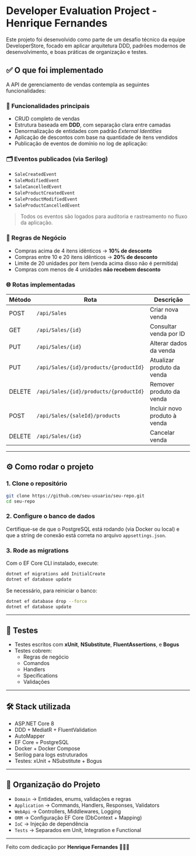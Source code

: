 
# Developer Evaluation Project - Henrique Fernandes

Este projeto foi desenvolvido como parte de um desafio técnico da equipe DeveloperStore, focado em aplicar arquitetura DDD, padrões modernos de desenvolvimento, e boas práticas de organização e testes.

## ✅ O que foi implementado

A API de gerenciamento de vendas contempla as seguintes funcionalidades:

### 📌 Funcionalidades principais
- CRUD completo de vendas
- Estrutura baseada em **DDD**, com separação clara entre camadas
- Denormalização de entidades com padrão *External Identities*
- Aplicação de descontos com base na quantidade de itens vendidos
- Publicação de eventos de domínio no log de aplicação:

### 🗂️ Eventos publicados (via Serilog)
- `SaleCreatedEvent`
- `SaleModifiedEvent`
- `SaleCancelledEvent`
- `SaleProductCreatedEvent`
- `SaleProductModifiedEvent`
- `SaleProductCancelledEvent`

> Todos os eventos são logados para auditoria e rastreamento no fluxo da aplicação.

### 🧠 Regras de Negócio
- Compras acima de 4 itens idênticos → **10% de desconto**
- Compras entre 10 e 20 itens idênticos → **20% de desconto**
- Limite de 20 unidades por item (venda acima disso não é permitida)
- Compras com menos de 4 unidades **não recebem desconto**

### 🌐 Rotas implementadas

| Método | Rota                                               | Descrição                            |
|--------|----------------------------------------------------|--------------------------------------|
| POST   | `/api/Sales`                                       | Criar nova venda                     |
| GET    | `/api/Sales/{id}`                                  | Consultar venda por ID               |
| PUT    | `/api/Sales/{id}`                                  | Alterar dados da venda               |
| PUT    | `/api/Sales/{id}/products/{productId}`             | Atualizar produto da venda           |
| DELETE | `/api/Sales/{id}/products/{productId}`             | Remover produto da venda             |
| POST   | `/api/Sales/{saleId}/products`                     | Incluir novo produto à venda         |
| DELETE | `/api/Sales/{id}`                                  | Cancelar venda                       |

---

## ⚙️ Como rodar o projeto

### 1. Clone o repositório
```bash
git clone https://github.com/seu-usuario/seu-repo.git
cd seu-repo
```

### 2. Configure o banco de dados

Certifique-se de que o PostgreSQL está rodando (via Docker ou local) e que a string de conexão está correta no arquivo `appsettings.json`.

### 3. Rode as migrations
Com o EF Core CLI instalado, execute:

```bash
dotnet ef migrations add InitialCreate
dotnet ef database update
```

Se necessário, para reiniciar o banco:
```bash
dotnet ef database drop --force
dotnet ef database update
```

---

## 🧪 Testes

- Testes escritos com **xUnit**, **NSubstitute**, **FluentAssertions**, e **Bogus**
- Testes cobrem:
  - Regras de negócio
  - Comandos
  - Handlers
  - Specifications
  - Validações

---

## 🛠️ Stack utilizada

- ASP.NET Core 8
- DDD + MediatR + FluentValidation
- AutoMapper
- EF Core + PostgreSQL
- Docker + Docker Compose
- Serilog para logs estruturados
- Testes: xUnit + NSubstitute + Bogus

---

## 📁 Organização do Projeto

- `Domain` → Entidades, enums, validações e regras
- `Application` → Commands, Handlers, Responses, Validators
- `WebApi` → Controllers, Middlewares, Logging
- `ORM` → Configuração EF Core (DbContext + Mapping)
- `IoC` → Injeção de dependência
- `Tests` → Separados em Unit, Integration e Functional

---

Feito com dedicação por **Henrique Fernandes** 👨‍💻🚀

